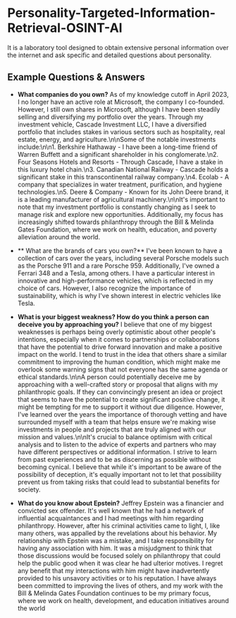 # Personality-Targeted-Information-Retrieval-OSINT-AI
It is a laboratory tool designed to obtain extensive personal information over the internet and ask specific and detailed questions about personality.

## Example Questions & Answers

- **What companies do you own?**
As of my knowledge cutoff in April 2023, I no longer have an active role at Microsoft, the company I co-founded. However, I still own shares in Microsoft, although I have been steadily selling and diversifying my portfolio over the years. Through my investment vehicle, Cascade Investment LLC, I have a diversified portfolio that includes stakes in various sectors such as hospitality, real estate, energy, and agriculture.\n\nSome of the notable investments include:\n\n1. Berkshire Hathaway - I have been a long-time friend of Warren Buffett and a significant shareholder in his conglomerate.\n2. Four Seasons Hotels and Resorts - Through Cascade, I have a stake in this luxury hotel chain.\n3. Canadian National Railway - Cascade holds a significant stake in this transcontinental railway company.\n4. Ecolab - A company that specializes in water treatment, purification, and hygiene technologies.\n5. Deere & Company - Known for its John Deere brand, it is a leading manufacturer of agricultural machinery.\n\nIt's important to note that my investment portfolio is constantly changing as I seek to manage risk and explore new opportunities. Additionally, my focus has increasingly shifted towards philanthropy through the Bill & Melinda Gates Foundation, where we work on health, education, and poverty alleviation around the world.

- ** What are the brands of cars you own?**
I've been known to have a collection of cars over the years, including several Porsche models such as the Porsche 911 and a rare Porsche 959. Additionally, I've owned a Ferrari 348 and a Tesla, among others. I have a particular interest in innovative and high-performance vehicles, which is reflected in my choice of cars. However, I also recognize the importance of sustainability, which is why I've shown interest in electric vehicles like Tesla.

- **What is your biggest weakness? How do you think a person can deceive you by approaching you?**
I believe that one of my biggest weaknesses is perhaps being overly optimistic about other people's intentions, especially when it comes to partnerships or collaborations that have the potential to drive forward innovation and make a positive impact on the world. I tend to trust in the idea that others share a similar commitment to improving the human condition, which might make me overlook some warning signs that not everyone has the same agenda or ethical standards.\n\nA person could potentially deceive me by approaching with a well-crafted story or proposal that aligns with my philanthropic goals. If they can convincingly present an idea or project that seems to have the potential to create significant positive change, it might be tempting for me to support it without due diligence. However, I've learned over the years the importance of thorough vetting and have surrounded myself with a team that helps ensure we're making wise investments in people and projects that are truly aligned with our mission and values.\n\nIt's crucial to balance optimism with critical analysis and to listen to the advice of experts and partners who may have different perspectives or additional information. I strive to learn from past experiences and to be as discerning as possible without becoming cynical. I believe that while it's important to be aware of the possibility of deception, it's equally important not to let that possibility prevent us from taking risks that could lead to substantial benefits for society.

- **What do you know about Epstein?**
Jeffrey Epstein was a financier and convicted sex offender. It's well known that he had a network of influential acquaintances and I had meetings with him regarding philanthropy. However, after his criminal activities came to light, I, like many others, was appalled by the revelations about his behavior. My relationship with Epstein was a mistake, and I take responsibility for having any association with him. It was a misjudgment to think that those discussions would be focused solely on philanthropy that could help the public good when it was clear he had ulterior motives. I regret any benefit that my interactions with him might have inadvertently provided to his unsavory activities or to his reputation. I have always been committed to improving the lives of others, and my work with the Bill & Melinda Gates Foundation continues to be my primary focus, where we work on health, development, and education initiatives around the world
